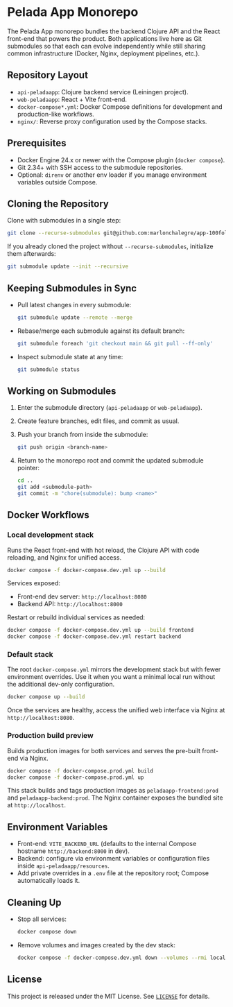 Pelada App Monorepo
===================

The Pelada App monorepo bundles the backend Clojure API and the React front-end that powers the product. Both applications live here as Git submodules so that each can evolve independently while still sharing common infrastructure (Docker, Nginx, deployment pipelines, etc.).

Repository Layout
-----------------

- `api-peladaapp`: Clojure backend service (Leiningen project).
- `web-peladaapp`: React + Vite front-end.
- `docker-compose*.yml`: Docker Compose definitions for development and production-like workflows.
- `nginx/`: Reverse proxy configuration used by the Compose stacks.

Prerequisites
-------------

- Docker Engine 24.x or newer with the Compose plugin (`docker compose`).
- Git 2.34+ with SSH access to the submodule repositories.
- Optional: `direnv` or another env loader if you manage environment variables outside Compose.

Cloning the Repository
----------------------

Clone with submodules in a single step:

```bash
git clone --recurse-submodules git@github.com:marlonchalegre/app-100folego.git
```

If you already cloned the project without `--recurse-submodules`, initialize them afterwards:

```bash
git submodule update --init --recursive
```

Keeping Submodules in Sync
--------------------------

- Pull latest changes in every submodule:

  ```bash
  git submodule update --remote --merge
  ```

- Rebase/merge each submodule against its default branch:

  ```bash
  git submodule foreach 'git checkout main && git pull --ff-only'
  ```

- Inspect submodule state at any time:

  ```bash
  git submodule status
  ```

Working on Submodules
---------------------

1. Enter the submodule directory (`api-peladaapp` or `web-peladaapp`).
2. Create feature branches, edit files, and commit as usual.
3. Push your branch from inside the submodule:

   ```bash
   git push origin <branch-name>
   ```

4. Return to the monorepo root and commit the updated submodule pointer:

   ```bash
   cd ..
   git add <submodule-path>
   git commit -m "chore(submodule): bump <name>"
   ```

Docker Workflows
----------------

### Local development stack

Runs the React front-end with hot reload, the Clojure API with code reloading, and Nginx for unified access.

```bash
docker compose -f docker-compose.dev.yml up --build
```

Services exposed:

- Front-end dev server: `http://localhost:8080`
- Backend API: `http://localhost:8000`

Restart or rebuild individual services as needed:

```bash
docker compose -f docker-compose.dev.yml up --build frontend
docker compose -f docker-compose.dev.yml restart backend
```

### Default stack

The root `docker-compose.yml` mirrors the development stack but with fewer environment overrides. Use it when you want a minimal local run without the additional dev-only configuration.

```bash
docker compose up --build
```

Once the services are healthy, access the unified web interface via Nginx at `http://localhost:8080`.

### Production build preview

Builds production images for both services and serves the pre-built front-end via Nginx.

```bash
docker compose -f docker-compose.prod.yml build
docker compose -f docker-compose.prod.yml up
```

This stack builds and tags production images as `peladaapp-frontend:prod` and `peladaapp-backend:prod`. The Nginx container exposes the bundled site at `http://localhost`.

Environment Variables
---------------------

- Front-end: `VITE_BACKEND_URL` (defaults to the internal Compose hostname `http://backend:8000` in dev).
- Backend: configure via environment variables or configuration files inside `api-peladaapp/resources`.
- Add private overrides in a `.env` file at the repository root; Compose automatically loads it.

Cleaning Up
-----------

- Stop all services:

  ```bash
  docker compose down
  ```

- Remove volumes and images created by the dev stack:

  ```bash
  docker compose -f docker-compose.dev.yml down --volumes --rmi local
  ```

License
-------

This project is released under the MIT License. See [`LICENSE`](LICENSE) for details.
